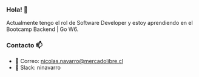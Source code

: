 ### Hola! 👋
Actualmente tengo el rol de Software Developer y estoy aprendiendo en el Bootcamp Backend | Go W6.

### Contacto 📫
- 📧 Correo: nicolas.navarro@mercadolibre.cl
- 💬 Slack: ninavarro

<!--
**nico-navarro/nico-navarro** is a ✨ _special_ ✨ repository because its `README.md` (this file) appears on your GitHub profile.

Here are some ideas to get you started:

- 🔭 I’m currently working on ...
- 🌱 I’m currently learning ...
- 👯 I’m looking to collaborate on ...
- 🤔 I’m looking for help with ...
- 💬 Ask me about ...
- 📫 How to reach me: ...
- 😄 Pronouns: he/his
- ⚡ Fun fact: ...
-->
